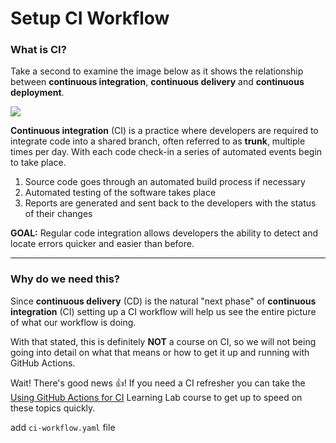 # Setup CI Workflow

### What is CI?

Take a second to examine the image below as it shows the relationship between **continuous integration**, **continuous delivery** and **continuous deployment**.

![](https://i.imgur.com/xZCkjmU.png)


**Continuous integration** (CI) is a practice where developers are required to integrate code into a shared branch, often referred to as **trunk**, multiple times per day.  With each code check-in a series of automated events begin to take place. 

1. Source code goes through an automated build process if necessary
2. Automated testing of the software takes place
3. Reports are generated and sent back to the developers with the status of their changes

**GOAL:** Regular code integration allows developers the ability to detect and locate errors quicker and easier than before.

---

### Why do we need this?

Since **continuous delivery** (CD) is the natural "next phase" of **continuous integration** (CI) setting up a CI workflow will help us see the entire picture of what our workflow is doing.

With that stated, this is definitely **NOT** a course on CI, so we will not being going into detail on what that means or how to get it up and running with GitHub Actions.

Wait!  There's good news 👍! If you need a CI refresher you can take the [Using GitHub Actions for CI]() Learning Lab course to get up to speed on these topics quickly.

add `ci-workflow.yaml` file